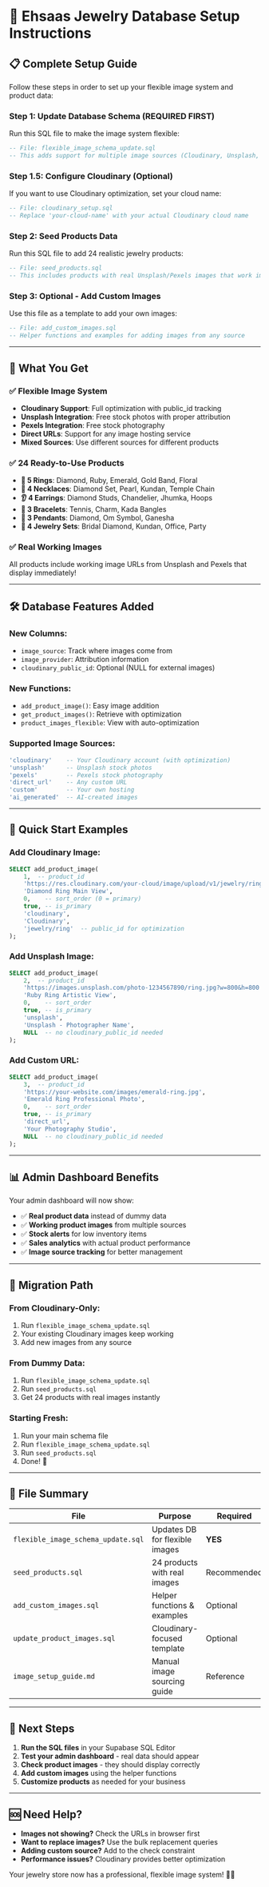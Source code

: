 # 🏪 Ehsaas Jewelry Database Setup Instructions

## 📋 **Complete Setup Guide**

Follow these steps in order to set up your flexible image system and product data:

### **Step 1: Update Database Schema (REQUIRED FIRST)**
Run this SQL file to make the image system flexible:
```sql
-- File: flexible_image_schema_update.sql
-- This adds support for multiple image sources (Cloudinary, Unsplash, Pexels, custom URLs)
```

### **Step 1.5: Configure Cloudinary (Optional)**
If you want to use Cloudinary optimization, set your cloud name:
```sql
-- File: cloudinary_setup.sql
-- Replace 'your-cloud-name' with your actual Cloudinary cloud name
```

### **Step 2: Seed Products Data**
Run this SQL file to add 24 realistic jewelry products:
```sql
-- File: seed_products.sql
-- This includes products with real Unsplash/Pexels images that work immediately
```

### **Step 3: Optional - Add Custom Images**
Use this file as a template to add your own images:
```sql
-- File: add_custom_images.sql
-- Helper functions and examples for adding images from any source
```

---

## 🎯 **What You Get**

### **✅ Flexible Image System**
- **Cloudinary Support**: Full optimization with public_id tracking
- **Unsplash Integration**: Free stock photos with proper attribution
- **Pexels Integration**: Free stock photography
- **Direct URLs**: Support for any image hosting service
- **Mixed Sources**: Use different sources for different products

### **✅ 24 Ready-to-Use Products**
- **💍 5 Rings**: Diamond, Ruby, Emerald, Gold Band, Floral
- **📿 4 Necklaces**: Diamond Set, Pearl, Kundan, Temple Chain
- **👂 4 Earrings**: Diamond Studs, Chandelier, Jhumka, Hoops
- **📿 3 Bracelets**: Tennis, Charm, Kada Bangles
- **🔸 3 Pendants**: Diamond, Om Symbol, Ganesha
- **💎 4 Jewelry Sets**: Bridal Diamond, Kundan, Office, Party

### **✅ Real Working Images**
All products include working image URLs from Unsplash and Pexels that display immediately!

---

## 🛠 **Database Features Added**

### **New Columns:**
- `image_source`: Track where images come from
- `image_provider`: Attribution information
- `cloudinary_public_id`: Optional (NULL for external images)

### **New Functions:**
- `add_product_image()`: Easy image addition
- `get_product_images()`: Retrieve with optimization
- `product_images_flexible`: View with auto-optimization

### **Supported Image Sources:**
```sql
'cloudinary'    -- Your Cloudinary account (with optimization)
'unsplash'      -- Unsplash stock photos
'pexels'        -- Pexels stock photography  
'direct_url'    -- Any custom URL
'custom'        -- Your own hosting
'ai_generated'  -- AI-created images
```

---

## 🚀 **Quick Start Examples**

### **Add Cloudinary Image:**
```sql
SELECT add_product_image(
    1,  -- product_id
    'https://res.cloudinary.com/your-cloud/image/upload/v1/jewelry/ring.jpg',
    'Diamond Ring Main View',
    0,    -- sort_order (0 = primary)
    true, -- is_primary
    'cloudinary',
    'Cloudinary',
    'jewelry/ring'  -- public_id for optimization
);
```

### **Add Unsplash Image:**
```sql
SELECT add_product_image(
    2,  -- product_id
    'https://images.unsplash.com/photo-1234567890/ring.jpg?w=800&h=800',
    'Ruby Ring Artistic View',
    0,    -- sort_order
    true, -- is_primary
    'unsplash',
    'Unsplash - Photographer Name',
    NULL  -- no cloudinary_public_id needed
);
```

### **Add Custom URL:**
```sql
SELECT add_product_image(
    3,  -- product_id
    'https://your-website.com/images/emerald-ring.jpg',
    'Emerald Ring Professional Photo',
    0,    -- sort_order
    true, -- is_primary
    'direct_url',
    'Your Photography Studio',
    NULL  -- no cloudinary_public_id needed
);
```

---

## 📊 **Admin Dashboard Benefits**

Your admin dashboard will now show:
- ✅ **Real product data** instead of dummy data
- ✅ **Working product images** from multiple sources
- ✅ **Stock alerts** for low inventory items
- ✅ **Sales analytics** with actual product performance
- ✅ **Image source tracking** for better management

---

## 🔄 **Migration Path**

### **From Cloudinary-Only:**
1. Run `flexible_image_schema_update.sql`
2. Your existing Cloudinary images keep working
3. Add new images from any source

### **From Dummy Data:**
1. Run `flexible_image_schema_update.sql`
2. Run `seed_products.sql`
3. Get 24 products with real images instantly

### **Starting Fresh:**
1. Run your main schema file
2. Run `flexible_image_schema_update.sql`
3. Run `seed_products.sql`
4. Done! 🎉

---

## 📝 **File Summary**

| File | Purpose | Required |
|------|---------|----------|
| `flexible_image_schema_update.sql` | Updates DB for flexible images | **YES** |
| `seed_products.sql` | 24 products with real images | Recommended |
| `add_custom_images.sql` | Helper functions & examples | Optional |
| `update_product_images.sql` | Cloudinary-focused template | Optional |
| `image_setup_guide.md` | Manual image sourcing guide | Reference |

---

## 🎯 **Next Steps**

1. **Run the SQL files** in your Supabase SQL Editor
2. **Test your admin dashboard** - real data should appear
3. **Check product images** - they should display correctly
4. **Add custom images** using the helper functions
5. **Customize products** as needed for your business

---

## 🆘 **Need Help?**

- **Images not showing?** Check the URLs in browser first
- **Want to replace images?** Use the bulk replacement queries
- **Adding custom source?** Add to the check constraint
- **Performance issues?** Cloudinary provides better optimization

Your jewelry store now has a professional, flexible image system! 💎✨